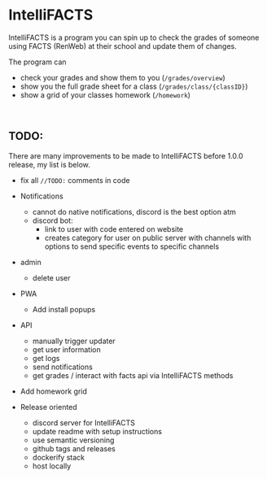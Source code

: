 # IntelliFACTS
IntelliFACTS is a program you can spin up to check the grades of someone using FACTS (RenWeb) at their school and update them of changes.

The program can
* check your grades and show them to you (`/grades/overview`)
* show you the full grade sheet for a class (`/grades/class/{classID}`)
* show a grid of your classes homework (`/homework`)

<br />

## TODO:

There are many improvements to be made to IntelliFACTS before 1.0.0 release, my list is below.

* fix all `//TODO:` comments in code

* Notifications
  * cannot do native notifications, discord is the best option atm
  * discord bot:
      * link to user with code entered on website
      * creates category for user on public server with channels with options to send specific events to specific channels

* admin
  * delete user

* PWA
  * Add install popups

* API
  * manually trigger updater
  * get user information
  * get logs
  * send notifications
  * get grades / interact with facts api via IntelliFACTS methods

* Add homework grid

* Release oriented
  * discord server for IntelliFACTS
  * update readme with setup instructions
  * use semantic versioning
  * github tags and releases
  * dockerify stack
  * host locally